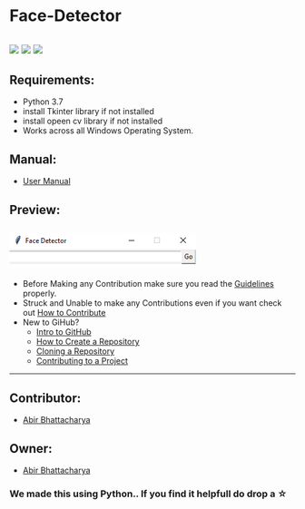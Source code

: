 # Face-Detector
![](https://img.shields.io/twitter/follow/IamAbir82?color=Black&label=Abir%20Bhattacharya&logo=Twitter&logoColor=Blue&style=flat-square)
![](https://img.shields.io/github/forks/abirbhattacharya82/Face-Detector?color=green&label=Forks&logo=github&logoColor=white&style=plastic)
![](https://img.shields.io/github/stars/abirbhattacharya82/Face-Detector?color=green&label=Stars&logo=github&logoColor=white&style=plastic)
![]()
![]()
-------------------
##  Requirements:
* Python 3.7
* install Tkinter library if not installed
* install opeen cv library if not installed
* Works across all Windows Operating System.
## Manual:
* [User Manual](User_manual.md)
## Preview:
![](Untitled.png)
-------------------------------------------------------
* Before Making any Contribution make sure you read the [Guidelines](Guidelines.md) properly.
* Struck and Unable to make any Contributions even if you want check out [How to Contribute](how_to_contribute.md)
* New to GiHub?
  * [Intro to GitHub](https://www.youtube.com/watch?v=V4K6Dy9DWm8)
  * [How to Create a Repository](https://www.youtube.com/watch?v=VWzQSXCTLOM)
  * [Cloning a Repository](https://www.youtube.com/watch?v=L2_XikMM0nI)
  * [Contributing to a Project](https://www.youtube.com/watch?v=b-hGpPrVcus)
-------------------------------- 
## Contributor:
* [Abir Bhattacharya](https://github.com/abirbhattacharya82)
## Owner:
* [Abir Bhattacharya](https://github.com/abirbhattacharya82)
### We made this using Python.. If you find it helpfull do drop a ☆
